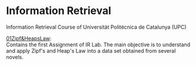 # Information Retrieval
Information Retrieval Course of Universitàt Politécnica de Catalunya (UPC)

[01Zipf&HeapsLaw](https://github.com/Saulabrm/Information-Retrieval/tree/master/01Zipf%26HeapsLaw):  
Contains the first Assignment of IR Lab. The main objective is to understand and apply Zipf's and Heap's Law into a data set obtained from several novels.
